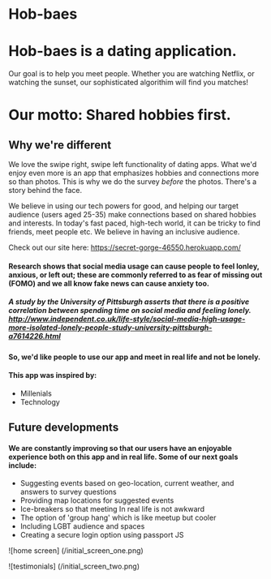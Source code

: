 # Hob-baes 

# Hob-baes is a dating application. 

Our goal is to help you meet people. Whether you are watching Netflix, or watching the sunset, our sophisticated algorithim  will find you matches! 

# Our motto: Shared hobbies first.

##  Why we're different 

 We love the swipe right, swipe left functionality of dating apps. What we'd enjoy even more is an app that emphasizes hobbies and connections more so than photos. This is why we do the survey _before_ the photos. There's a story behind the face. 
 
 We believe in using our tech powers for good, and helping our target audience (users aged 25-35) make connections based on shared hobbies and interests. In today's fast paced, high-tech world, it can be tricky to find friends, meet people etc. We believe in having an inclusive audience. 

 Check out our site here: https://secret-gorge-46550.herokuapp.com/





####    Research shows that social media usage can cause people to feel lonley, anxious, or left out; these are commonly referred to as fear of missing out (FOMO) and we all know fake news can cause anxiety too. 

#####   A study by the University of Pittsburgh asserts that there is a positive correlation between spending time on social media and feeling lonely. http://www.independent.co.uk/life-style/social-media-high-usage-more-isolated-lonely-people-study-university-pittsburgh-a7614226.html

#### So, we'd like people to use our app and meet in real life and not be lonely.


#### This app was inspired by:
* Millenials
* Technology 

## Future developments 

#### We are constantly improving so that our users have an enjoyable experience both on this app and in real life. Some of our next goals include:
* Suggesting events based on geo-location, current weather, and answers to survey questions 
* Providing map locations for suggested events 
* Ice-breakers so that meeting In real life  is not awkward 
* The option of 'group hang' which is like meetup but cooler
* Including LGBT audience and spaces 
* Creating a secure login option using passport JS

![home screen] (/initial_screen_one.png)

![testimonials] (/initial_screen_two.png)